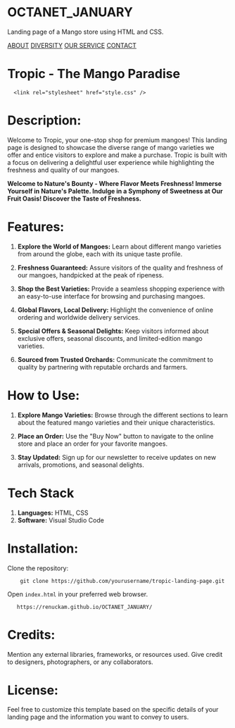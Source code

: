 # OCTANET_JANUARY
Landing page of a Mango store using HTML and CSS.

   <a href="#about" class="nav-link">ABOUT</a>
          <a href="#varieties" class="nav-link">DIVERSITY</a>
          <a href="#our-service" class="nav-link">OUR SERVICE</a>
          <a href="#contacts" class="nav-link">CONTACT</a>
   
# Tropic - The Mango Paradise
      <link rel="stylesheet" href="style.css" />

# Description:

Welcome to Tropic, your one-stop shop for premium mangoes! This landing page is designed to showcase the diverse range of mango varieties we offer and entice visitors to explore and make a purchase. Tropic is built with a focus on delivering a delightful user experience while highlighting the freshness and quality of our mangoes.

**Welcome to Nature's Bounty - Where Flavor Meets Freshness! Immerse Yourself in Nature's Palette. Indulge in a Symphony of Sweetness at Our Fruit Oasis! Discover the Taste of Freshness.**

# Features:

1. **Explore the World of Mangoes:** Learn about different mango varieties from around the globe, each with its unique taste profile.

2. **Freshness Guaranteed:** Assure visitors of the quality and freshness of our mangoes, handpicked at the peak of ripeness.

3. **Shop the Best Varieties:** Provide a seamless shopping experience with an easy-to-use interface for browsing and purchasing mangoes.

4. **Global Flavors, Local Delivery:** Highlight the convenience of online ordering and worldwide delivery services.

5. **Special Offers & Seasonal Delights:** Keep visitors informed about exclusive offers, seasonal discounts, and limited-edition mango varieties.

6. **Sourced from Trusted Orchards:** Communicate the commitment to quality by partnering with reputable orchards and farmers.

# How to Use:

1. **Explore Mango Varieties:** Browse through the different sections to learn about the featured mango varieties and their unique characteristics.

2. **Place an Order:** Use the "Buy Now" button to navigate to the online store and place an order for your favorite mangoes.

3. **Stay Updated:** Sign up for our newsletter to receive updates on new arrivals, promotions, and seasonal delights.

# Tech Stack
1. **Languages:** HTML, CSS
2. **Software:** Visual Studio Code

# Installation:

Clone the repository:

        git clone https://github.com/yourusername/tropic-landing-page.git
  
Open `index.html` in your preferred web browser.

       https://renuckam.github.io/OCTANET_JANUARY/

# Credits:

Mention any external libraries, frameworks, or resources used. Give credit to designers, photographers, or any collaborators.

# License:

Feel free to customize this template based on the specific details of your landing page and the information you want to convey to users.
   
